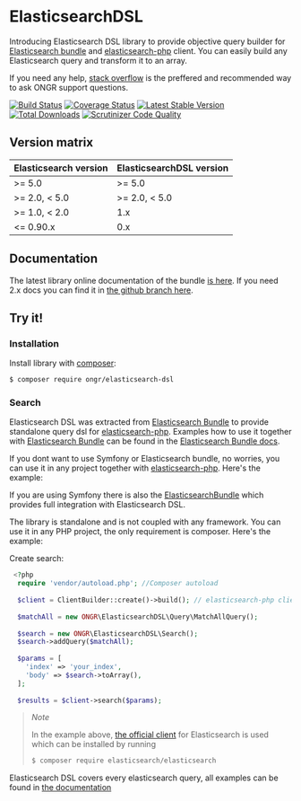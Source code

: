 # ElasticsearchDSL

Introducing Elasticsearch DSL library to provide objective query builder for [Elasticsearch bundle](https://github.com/ongr-io/ElasticsearchBundle) and [elasticsearch-php](https://github.com/elastic/elasticsearch-php) client. You can easily build any Elasticsearch query and transform it to an array.

If you need any help, [stack overflow](http://stackoverflow.com/questions/tagged/ongr)
is the preffered and recommended way to ask ONGR support questions.
 
[![Build Status](https://travis-ci.org/ongr-io/ElasticsearchDSL.svg?branch=master)](https://travis-ci.org/ongr-io/ElasticsearchDSL)
[![Coverage Status](https://coveralls.io/repos/ongr-io/ElasticsearchDSL/badge.svg?branch=master&service=github)](https://coveralls.io/github/ongr-io/ElasticsearchDSL?branch=master)
[![Latest Stable Version](https://poser.pugx.org/ongr/elasticsearch-dsl/v/stable)](https://packagist.org/packages/ongr/elasticsearch-dsl)
[![Total Downloads](https://poser.pugx.org/ongr/elasticsearch-dsl/downloads)](https://packagist.org/packages/ongr/elasticsearch-dsl)
[![Scrutinizer Code Quality](https://scrutinizer-ci.com/g/ongr-io/ElasticsearchDSL/badges/quality-score.png?b=master)](https://scrutinizer-ci.com/g/ongr-io/ElasticsearchDSL/?branch=master)

## Version matrix

| Elasticsearch version | ElasticsearchDSL version    |
| --------------------- | --------------------------- |
| >= 5.0                | >= 5.0                      |
| >= 2.0, < 5.0         | >= 2.0, < 5.0               |
| >= 1.0, < 2.0         | 1.x                         |
| <= 0.90.x             | 0.x                         |

## Documentation

The latest library online documentation of the bundle [is here](http://docs.ongr.io/ElasticsearchDSL). If you need 2.x 
docs you can find it in [the github branch here](https://github.com/ongr-io/ElasticsearchDSL/tree/2.x/docs).

## Try it!

### Installation

Install library with [composer](https://getcomposer.org):

```bash
$ composer require ongr/elasticsearch-dsl
```


### Search

Elasticsearch DSL was extracted from [Elasticsearch Bundle](https://github.com/ongr-io/ElasticsearchBundle) to provide standalone query dsl for [elasticsearch-php](https://github.com/elastic/elasticsearch-php). Examples how to use it together with [Elasticsearch Bundle](https://github.com/ongr-io/ElasticsearchBundle) can be found in the [Elasticsearch Bundle docs](https://github.com/ongr-io/ElasticsearchBundle/blob/master/Resources/doc/search.md).

If you dont want to use Symfony or Elasticsearch bundle, no worries, you can use it in any project together with [elasticsearch-php](https://github.com/elastic/elasticsearch-php). Here's the example:

If you are using Symfony there is also the [ElasticsearchBundle](https://github.com/ongr-io/ElasticsearchBundle)
which provides full integration with Elasticsearch DSL. 

The library is standalone and is not coupled with any framework. You can use it in any PHP project, the only
requirement is composer.  Here's the example:

Create search:

```php
 <?php
  require 'vendor/autoload.php'; //Composer autoload
  
  $client = ClientBuilder::create()->build(); // elasticsearch-php client
  
  $matchAll = new ONGR\ElasticsearchDSL\Query\MatchAllQuery();
  
  $search = new ONGR\ElasticsearchDSL\Search();
  $search->addQuery($matchAll);
  
  $params = [
    'index' => 'your_index',
    'body' => $search->toArray(),
  ];
  
  $results = $client->search($params);
```

> *Note*
> 
> In the example above, [the official client](https://github.com/elastic/elasticsearch-php) 
> for Elasticsearch is used which can be installed by running 
> ```bash
> $ composer require elasticsearch/elasticsearch
> ```

Elasticsearch DSL covers every elasticsearch query, all examples can be found in [the documentation](docs/index.md)
